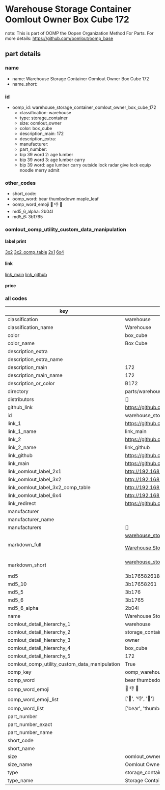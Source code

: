 # Warehouse Storage Container Oomlout Owner Box Cube 172  

note: This is part of OOMP the Oopen Organization Method For Parts. For more details: https://github.com/oomlout/oomp_base

##  part details
  







### name
* name: Warehouse Storage Container Oomlout Owner Box Cube 172
* name_short: 
### id
* oomp_id: warehouse_storage_container_oomlout_owner_box_cube_172
  * classification: warehouse
  * type: storage_container
  * size: oomlout_owner
  * color: box_cube
  * description_main: 172
  * description_extra: 
  * manufacturer: 
  * part_number: 
  * bip 39 word 2: age lumber
  * bip 39 word 3: age lumber carry
  * bip 39 word: age lumber carry outside lock radar give lock equip noodle merry admit

### other_codes
* short_code: 
* oomp_word: bear thumbsdown maple_leaf
* oomp_word_emoji :bear: :thumbsdown: :maple_leaf:
* md5_6_alpha: 2b04l
* md5_6: 3b1765






### oomlout_oomp_utility_custom_data_manipulation
#### label print
[3x2](http://192.168.1.245:1112/?label=oomp%202b04l)
[3x2_oomp_table](http://192.168.1.108:1112/?label=oomp%202b04l)
[2x1](http://192.168.1.242:1112/?label=oomp%202b04l)
[6x4](http://192.168.1.55:1112/?label=oomp%202b04l)    

#### link

[link_main](https://github.com/oomlout/oomlout_oomp_version_1_messy/tree/main/parts/warehouse_storage_container_oomlout_owner_box_cube_172) [link_github](https://github.com/oomlout/oomlout_oomp_version_1_messy/tree/main/parts/warehouse_storage_container_oomlout_owner_box_cube_172)                             

#### price







### all codes 
| key | value |  
| --- | --- |  
| classification | warehouse |  
| classification_name | Warehouse |  
| color | box_cube |  
| color_name | Box Cube |  
| description_extra |  |  
| description_extra_name |  |  
| description_main | 172 |  
| description_main_name | 172 |  
| description_or_color | B172 |  
| directory | parts/warehouse_storage_container_oomlout_owner_box_cube_172 |  
| distributors | [] |  
| github_link | https://github.com/oomlout/oomlout_oomp_part_src/tree/main/parts/warehouse_storage_container_oomlout_owner_box_cube_172 |  
| id | warehouse_storage_container_oomlout_owner_box_cube_172 |  
| link_1 | https://github.com/oomlout/oomlout_oomp_version_1_messy/tree/main/parts/warehouse_storage_container_oomlout_owner_box_cube_172 |  
| link_1_name | link_main |  
| link_2 | https://github.com/oomlout/oomlout_oomp_version_1_messy/tree/main/parts/warehouse_storage_container_oomlout_owner_box_cube_172 |  
| link_2_name | link_github |  
| link_github | https://github.com/oomlout/oomlout_oomp_version_1_messy/tree/main/parts/warehouse_storage_container_oomlout_owner_box_cube_172 |  
| link_main | https://github.com/oomlout/oomlout_oomp_version_1_messy/tree/main/parts/warehouse_storage_container_oomlout_owner_box_cube_172 |  
| link_oomlout_label_2x1 | http://192.168.1.242:1112/?label=oomp%202b04l |  
| link_oomlout_label_3x2 | http://192.168.1.245:1112/?label=oomp%202b04l |  
| link_oomlout_label_3x2_oomp_table | http://192.168.1.108:1112/?label=oomp%202b04l |  
| link_oomlout_label_6x4 | http://192.168.1.55:1112/?label=oomp%202b04l |  
| link_redirect | https://github.com/oomlout/oomlout_oomp_version_1_messy/tree/main/parts/warehouse_storage_container_oomlout_owner_box_cube_172 |  
| manufacturer |  |  
| manufacturer_name |  |  
| manufacturers | [] |  
| markdown_full | [warehouse_storage_container_oomlout_owner_box_cube_172](none)<br>[](none)<br>[Warehouse Storage Container Oomlout Owner Box Cube 172](none)<br><br> |  
| markdown_short | [warehouse_storage_container_oomlout_owner_box_cube_172](none)<br><br> |  
| md5 | 3b17658261836c4ec2c1b9d845e13826 |  
| md5_10 | 3b17658261 |  
| md5_5 | 3b176 |  
| md5_6 | 3b1765 |  
| md5_6_alpha | 2b04l |  
| name | Warehouse Storage Container Oomlout Owner Box Cube 172 |  
| oomlout_detail_hierarchy_1 | warehouse |  
| oomlout_detail_hierarchy_2 | storage_container |  
| oomlout_detail_hierarchy_3 | owner |  
| oomlout_detail_hierarchy_4 | box_cube |  
| oomlout_detail_hierarchy_5 | 172 |  
| oomlout_oomp_utility_custom_data_manipulation | True |  
| oomp_key | oomp_warehouse_storage_container_oomlout_owner_box_cube_172 |  
| oomp_word | bear thumbsdown maple_leaf |  
| oomp_word_emoji | :bear: :thumbsdown: :maple_leaf: |  
| oomp_word_emoji_list | [':bear:', ':thumbsdown:', ':maple_leaf:'] |  
| oomp_word_list | ['bear', 'thumbsdown', 'maple_leaf'] |  
| part_number |  |  
| part_number_exact |  |  
| part_number_name |  |  
| short_code |  |  
| short_name |  |  
| size | oomlout_owner |  
| size_name | Oomlout Owner |  
| type | storage_container |  
| type_name | Storage Container |  
